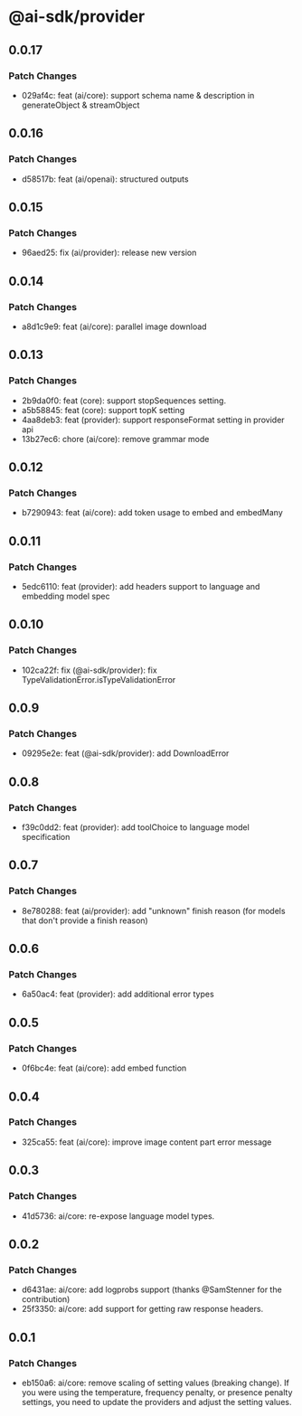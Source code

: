 # @ai-sdk/provider

## 0.0.17

### Patch Changes

- 029af4c: feat (ai/core): support schema name & description in generateObject & streamObject

## 0.0.16

### Patch Changes

- d58517b: feat (ai/openai): structured outputs

## 0.0.15

### Patch Changes

- 96aed25: fix (ai/provider): release new version

## 0.0.14

### Patch Changes

- a8d1c9e9: feat (ai/core): parallel image download

## 0.0.13

### Patch Changes

- 2b9da0f0: feat (core): support stopSequences setting.
- a5b58845: feat (core): support topK setting
- 4aa8deb3: feat (provider): support responseFormat setting in provider api
- 13b27ec6: chore (ai/core): remove grammar mode

## 0.0.12

### Patch Changes

- b7290943: feat (ai/core): add token usage to embed and embedMany

## 0.0.11

### Patch Changes

- 5edc6110: feat (provider): add headers support to language and embedding model spec

## 0.0.10

### Patch Changes

- 102ca22f: fix (@ai-sdk/provider): fix TypeValidationError.isTypeValidationError

## 0.0.9

### Patch Changes

- 09295e2e: feat (@ai-sdk/provider): add DownloadError

## 0.0.8

### Patch Changes

- f39c0dd2: feat (provider): add toolChoice to language model specification

## 0.0.7

### Patch Changes

- 8e780288: feat (ai/provider): add "unknown" finish reason (for models that don't provide a finish reason)

## 0.0.6

### Patch Changes

- 6a50ac4: feat (provider): add additional error types

## 0.0.5

### Patch Changes

- 0f6bc4e: feat (ai/core): add embed function

## 0.0.4

### Patch Changes

- 325ca55: feat (ai/core): improve image content part error message

## 0.0.3

### Patch Changes

- 41d5736: ai/core: re-expose language model types.

## 0.0.2

### Patch Changes

- d6431ae: ai/core: add logprobs support (thanks @SamStenner for the contribution)
- 25f3350: ai/core: add support for getting raw response headers.

## 0.0.1

### Patch Changes

- eb150a6: ai/core: remove scaling of setting values (breaking change). If you were using the temperature, frequency penalty, or presence penalty settings, you need to update the providers and adjust the setting values.
